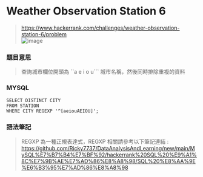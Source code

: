 # Weather Observation Station 6
> https://www.hackerrank.com/challenges/weather-observation-station-6/problem  
> ![image](https://github.com/Ricky7737/DataAnalysisAndLearning/assets/58324475/3f13e94f-bec3-4030-9d77-f6469d855465)
### 題目意思
> 查詢城市欄位開頭為 ``a e i o u``` 城市名稱，然後同時排除重複的資料
### MYSQL
```
SELECT DISTINCT CITY
FROM STATION
WHERE CITY REGEXP '^[aeiouAEIOU]';
```
### 語法筆記
> REGXP 為一種正規表達式，REGXP 相關請參考以下筆記連結 :
> https://github.com/Ricky7737/DataAnalysisAndLearning/new/main/MySQL%E7%B7%B4%E7%BF%92/hackerrank%20SQL%20%E9%A1%8C%E7%9B%AE%E7%AD%86%E8%A8%98/SQL%20%E8%AA%9E%E6%B3%95%E7%AD%86%E8%A8%98

